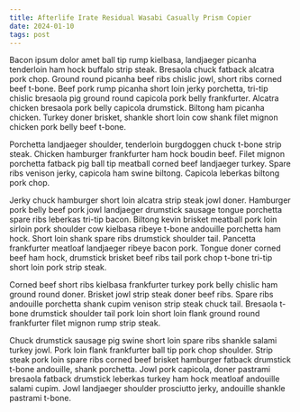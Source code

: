 ```yaml
---
title: Afterlife Irate Residual Wasabi Casually Prism Copier
date: 2024-01-10
tags: post
---
```


Bacon ipsum dolor amet ball tip rump kielbasa, landjaeger picanha tenderloin ham hock buffalo strip steak.  Bresaola chuck fatback alcatra pork chop.  Ground round picanha beef ribs chislic jowl, short ribs corned beef t-bone.  Beef pork rump picanha short loin jerky porchetta, tri-tip chislic bresaola pig ground round capicola pork belly frankfurter.  Alcatra chicken bresaola pork belly capicola drumstick.  Biltong ham picanha chicken.  Turkey doner brisket, shankle short loin cow shank filet mignon chicken pork belly beef t-bone.

Porchetta landjaeger shoulder, tenderloin burgdoggen chuck t-bone strip steak.  Chicken hamburger frankfurter ham hock boudin beef.  Filet mignon porchetta fatback pig ball tip meatball corned beef landjaeger turkey.  Spare ribs venison jerky, capicola ham swine biltong.  Capicola leberkas biltong pork chop.

Jerky chuck hamburger short loin alcatra strip steak jowl doner.  Hamburger pork belly beef pork jowl landjaeger drumstick sausage tongue porchetta spare ribs leberkas tri-tip bacon.  Biltong kevin brisket meatball pork loin sirloin pork shoulder cow kielbasa ribeye t-bone andouille porchetta ham hock.  Short loin shank spare ribs drumstick shoulder tail.  Pancetta frankfurter meatloaf landjaeger ribeye bacon pork.  Tongue doner corned beef ham hock, drumstick brisket beef ribs tail pork chop t-bone tri-tip short loin pork strip steak.

Corned beef short ribs kielbasa frankfurter turkey pork belly chislic ham ground round doner.  Brisket jowl strip steak doner beef ribs.  Spare ribs andouille porchetta shank cupim venison strip steak chuck tail.  Bresaola t-bone drumstick shoulder tail pork loin short loin flank ground round frankfurter filet mignon rump strip steak.

Chuck drumstick sausage pig swine short loin spare ribs shankle salami turkey jowl.  Pork loin flank frankfurter ball tip pork chop shoulder.  Strip steak pork loin spare ribs corned beef brisket hamburger fatback drumstick t-bone andouille, shank porchetta.  Jowl pork capicola, doner pastrami bresaola fatback drumstick leberkas turkey ham hock meatloaf andouille salami cupim.  Jowl landjaeger shoulder prosciutto jerky, andouille shankle pastrami t-bone.
